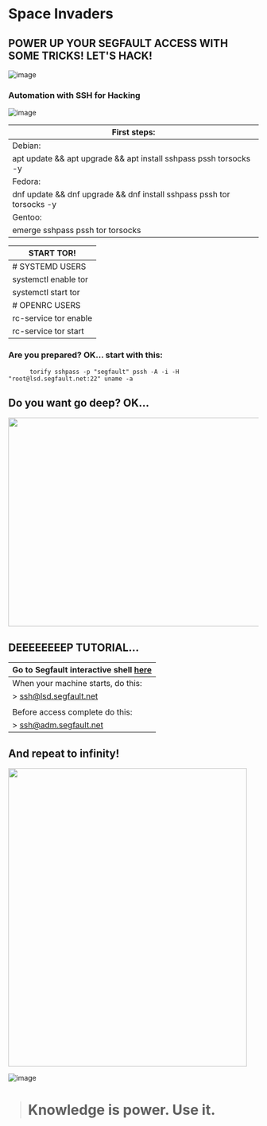 # Space Invaders
## POWER UP YOUR SEGFAULT ACCESS WITH SOME TRICKS! LET'S HACK!
![image](https://github.com/cristiancmoises/spaceinvaders/assets/86272521/11bfe09b-3039-482e-9e1b-5dec2bb4c4a7)
### Automation with SSH for Hacking
![image](https://github.com/cristiancmoises/spaceinvaders/assets/86272521/300ad441-f59b-475d-92d0-ae77aa4211ef=420x320)

|First steps:                                                            |
|------------------------------------------------------------------------|
|Debian:                                                                 |
|apt update && apt upgrade && apt install sshpass pssh torsocks -y       |
|Fedora:                                                                 |      
|dnf update && dnf upgrade && dnf install sshpass pssh tor torsocks -y   |
|Gentoo:                                                                 |
|emerge sshpass pssh tor torsocks                                        |

| START TOR!            |
|-----------------------|
| # SYSTEMD USERS       |
| systemctl enable tor  |
| systemctl start tor   |
| # OPENRC USERS        |
| rc-service tor enable |
| rc-service tor start  |

### Are you prepared? OK... start with this:

          torify sshpass -p "segfault" pssh -A -i -H "root@lsd.segfault.net:22" uname -a  

## Do you want go deep? OK...
<center>
<img src="https://github.com/cristiancmoises/spaceinvaders/assets/86272521/43e10cb7-57f4-4c21-afc8-35ce2e503309" width="640" height="420"/>
</center>

## DEEEEEEEEP TUTORIAL...
|Go to Segfault interactive shell [here](https://shell.segfault.net) |
|--------------------------------------|
| When your machine starts, do this: |
|     > ssh@lsd.segfault.net         |
|                                    |
|Before access complete do this:     |
|     > ssh@adm.segfault.net         |

## And repeat to infinity!
<p align left>
<img src="https://github.com/cristiancmoises/spaceinvaders/assets/86272521/80ae3d84-7d20-4654-9e33-ca521232c035" width="480" height="600"/>

![image](https://i.gifer.com/81RA.gif)

> # Knowledge is power. Use it.
